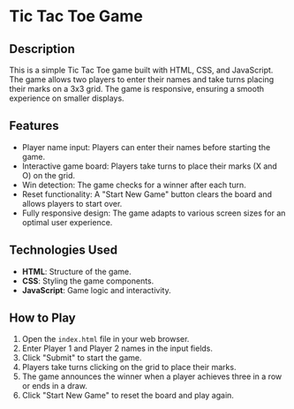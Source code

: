 # Tic Tac Toe Game

## Description

This is a simple Tic Tac Toe game built with HTML, CSS, and JavaScript. The game allows two players to enter their names and take turns placing their marks on a 3x3 grid. The game is responsive, ensuring a smooth experience on smaller displays.

## Features

- Player name input: Players can enter their names before starting the game.
- Interactive game board: Players take turns to place their marks (X and O) on the grid.
- Win detection: The game checks for a winner after each turn.
- Reset functionality: A "Start New Game" button clears the board and allows players to start over.
- Fully responsive design: The game adapts to various screen sizes for an optimal user experience.

## Technologies Used

- **HTML**: Structure of the game.
- **CSS**: Styling the game components.
- **JavaScript**: Game logic and interactivity.

## How to Play

1. Open the `index.html` file in your web browser.
2. Enter Player 1 and Player 2 names in the input fields.
3. Click "Submit" to start the game.
4. Players take turns clicking on the grid to place their marks.
5. The game announces the winner when a player achieves three in a row or ends in a draw.
6. Click "Start New Game" to reset the board and play again.
